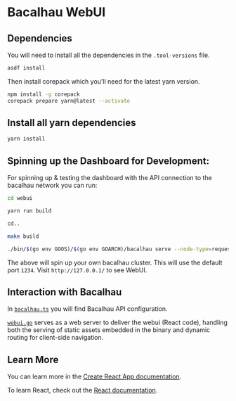 # Bacalhau WebUI

## Dependencies
You will need to install all the dependencies in the `.tool-versions` file.
```bash
asdf install
```

Then install corepack which you'll need for the latest yarn version.
```bash
npm install -g corepack
corepack prepare yarn@latest --activate
```

## Install all yarn dependencies
```bash
yarn install
```


## Spinning up the Dashboard for Development:

For spinning up & testing the dashboard with the API connection to the bacalhau network you can run:

```bash
cd webui

yarn run build

cd..

make build

./bin/$(go env GOOS)/$(go env GOARCH)/bacalhau serve --node-type=requester,compute --peer=none --web-ui
```

The above will spin up your own bacalhau cluster. This will use the default port `1234`. Visit `http://127.0.0.1/` to see WebUI.

## Interaction with Bacalhau

In [`bacalhau.ts`](https://github.com/bacalhau-project/bacalhau/blob/e61b1ebb669043b8b4113437b3035064c0d28f46/dashboard/src/pages/api/bacalhau.ts) you will find Bacalhau API configuration.

[`webui.go`](https://github.com/bacalhau-project/bacalhau/blob/b6c52302c0bc20a82c3b3eb8b674c7919aab5747/webui/webui.go) serves as a web server to deliver the webui (React code), handling both the serving of static assets embedded in the binary and dynamic routing for client-side navigation.

## Learn More

You can learn more in the [Create React App documentation](https://facebook.github.io/create-react-app/docs/getting-started).

To learn React, check out the [React documentation](https://reactjs.org/).

